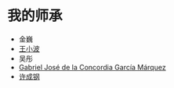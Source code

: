 # 我的师承

- 金巍
- [王小波](https://zh.wikipedia.org/wiki/王小波)
- 吴彤
- [Gabriel José de la Concordia García Márquez](https://es.wikipedia.org/wiki/Gabriel_García_Márquez)
- [许成钢](https://www.aisixiang.com/data/50451.html)
